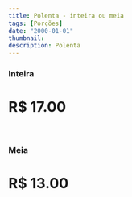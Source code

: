 ```yaml
---
title: Polenta - inteira ou meia
tags: [Porções]
date: "2000-01-01"
thumbnail:
description: Polenta
---
```


<h3 id="unordered">
<strong>
<strong>Inteira</strong>
</strong>
</h3>

# R\$ 17.00

<br/>

<h3>
<strong>
<strong>Meia</strong>
</strong>
</h3>

# R\$ 13.00
